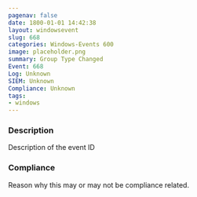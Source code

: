 ```yaml
---
pagenav: false
date: 1800-01-01 14:42:38
layout: windowsevent
slug: 668
categories: Windows-Events 600
image: placeholder.png
summary: Group Type Changed
Event: 668
Log: Unknown
SIEM: Unknown
Compliance: Unknown
tags:
- windows
---
```


### Description

Description of the event ID

### Compliance

Reason why this may or may not be compliance related.
